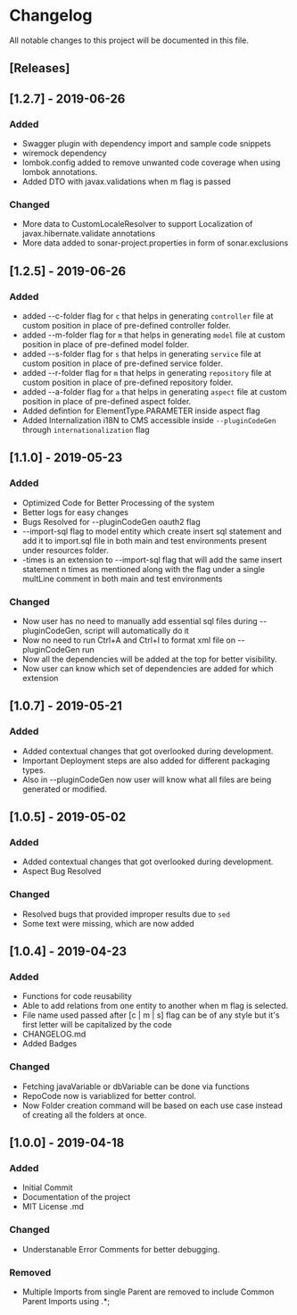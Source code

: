 # Changelog

All notable changes to this project will be documented in this file.

## [Releases]

## [1.2.7] - 2019-06-26

### Added

- Swagger plugin with dependency import and sample code snippets
- wiremock dependency
- lombok.config added to remove unwanted code coverage when using lombok annotations.
- Added DTO with javax.validations when m flag is passed

### Changed

- More data to CustomLocaleResolver to support Localization of javax.hibernate.validate annotations
- More data added to sonar-project.properties in form of sonar.exclusions

## [1.2.5] - 2019-06-26

### Added

- added --c-folder flag for `c` that helps in generating `controller` file at custom position in place of pre-defined controller folder.
- added --m-folder flag for `m` that helps in generating `model` file at custom position in place of pre-defined model folder.
- added --s-folder flag for `s` that helps in generating `service` file at custom position in place of pre-defined service folder.
- added --r-folder flag for `m` that helps in generating `repository` file at custom position in place of pre-defined repository folder.
- added --a-folder flag for `a` that helps in generating `aspect` file at custom position in place of pre-defined aspect folder.
- Added defintion for ElementType.PARAMETER inside aspect flag
- Added Internalization i18N to CMS accessible inside `--pluginCodeGen` through `internationalization` flag

## [1.1.0] - 2019-05-23

### Added

- Optimized Code for Better Processing of the system
- Better logs for easy changes
- Bugs Resolved for --pluginCodeGen oauth2 flag
- --import-sql flag to model entity which create insert sql statement and add it to import.sql file in both main and test environments present under resources folder.
- -times is an extension to --import-sql flag that will add the same insert statement n times as mentioned along with the flag under a single multLine comment in both main and test environments

### Changed

- Now user has no need to manually add essential sql files during --pluginCodeGen, script will automatically do it
- Now no need to run Ctrl+A and Ctrl+I to format xml file on --pluginCodeGen run
- Now all the dependencies will be added at the top for better visibility.
- Now user can know which set of dependencies are added for which extension

## [1.0.7] - 2019-05-21

### Added

- Added contextual changes that got overlooked during development.
- Important Deployment steps are also added for different packaging types.
- Also in --pluginCodeGen now user will know what all files are being generated or modified.

## [1.0.5] - 2019-05-02

### Added

- Added contextual changes that got overlooked during development.
- Aspect Bug Resolved

### Changed

- Resolved bugs that provided improper results due to `sed`
- Some text were missing, which are now added

## [1.0.4] - 2019-04-23

### Added

- Functions for code reusability
- Able to add relations from one entity to another when m flag is selected.
- File name used passed after [c | m | s] flag can be of any style but it's first letter
  will be capitalized by the code
- CHANGELOG.md
- Added Badges

### Changed

- Fetching javaVariable or dbVariable can be done via functions
- RepoCode now is variablized for better control.
- Now Folder creation command will be based on each use case instead of creating all the folders at once.

## [1.0.0] - 2019-04-18

### Added

- Initial Commit
- Documentation of the project
- MIT License .md

### Changed

- Understanable Error Comments for better debugging.

### Removed

- Multiple Imports from single Parent are removed to include Common Parent Imports using .\*;
